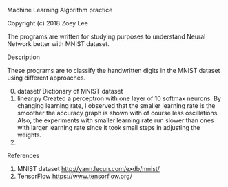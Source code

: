 Machine Learning Algorithm practice

Copyright (c) 2018 Zoey Lee

The programs are written for studying purposes to understand Neural Network better with MNIST dataset. 

Description

These programs are to classify the handwritten digits in the MNIST dataset using different approaches. 

0. dataset/  Dictionary of MNIST dataset
1. linear.py Created a perceptron with one layer of 10 softmax neurons. 
             By changing learning rate, I observed that the smaller learning rate is the smoother the accuracy graph is shown with of course less oscillations. Also, the experiments with smaller learning rate run slower than ones with larger learning rate since it took small steps in adjusting the weights. 
2. 

References

1. MNIST dataset http://yann.lecun.com/exdb/mnist/
2. TensorFlow https://www.tensorflow.org/



